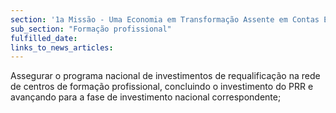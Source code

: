 ```yaml
---
section: '1a Missão - Uma Economia em Transformação Assente em Contas Equilibradas'
sub_section: "Formação profissional"
fulfilled_date:
links_to_news_articles:
---
```


Assegurar o programa nacional de investimentos de requalificação na rede de centros de formação profissional, concluindo o investimento do PRR e avançando para a fase de investimento nacional correspondente;